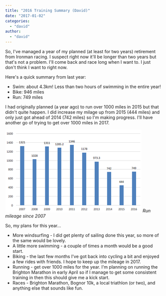 ```yaml
---
title: "2016 Training Summary (David)"
date: "2017-01-02"
categories: 
  - "david"
author: 
  - "david"
---
```


So, I've managed a year of my planned (at least for two years) retirement from Ironman racing. I suspect right now it'll be longer than two years but that's not a problem. I'll come back and race long when I want to. I just don't think I want to right now.

Here's a quick summary from last year:

- Swim: about 4.3km! Less than two hours of swimming in the entire year!
- Bike: 946 miles
- Run: 749 miles

I had originally planned (a year ago) to run over 1000 miles in 2015 but that didn't quite happen. I did increase my milage up from 2015 (444 miles) and only just got ahead of 2014 (742 miles) so I'm making progress. I'll have another go of trying to get over 1000 miles in 2017.

![Run mileage since 2007](/images/2017/2016-run-summary.png)
*Run mileage since 2007*

So, my plans for this year...

- More windsurfing - I did get plenty of sailing done this year, so more of the same would be lovely.
- A little more swimming - a couple of times a month would be a good start.
- Biking - the last few months I've got back into cycling a bit and enjoyed a few rides with friends. I hope to keep up the mileage in 2017.
- Running - get over 1000 miles for the year. I'm planning on running the Brighton Marathon in early April so if I manage to get some consistent training in then this should give me a kick start.
- Races - Brighton Marathon, Bognor 10k, a local triathlon (or two), and anything else that sounds like fun.
